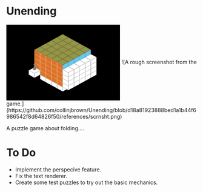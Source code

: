 # Unending


 <img src="https://github.com/collinjbrown/Unending/blob/d18a81923888bed1a1b44f6986542f8d64826f50/references/scrnsht.png" alt="screenshot" width="300" height="200" align="center"/>
 ![A rough screenshot from the game.](https://github.com/collinjbrown/Unending/blob/d18a81923888bed1a1b44f6986542f8d64826f50/references/scrnsht.png)

 A puzzle game about folding....

# To Do
- Implement the perspecive feature.
- Fix the text renderer.
- Create some test puzzles to try out the basic mechanics.

